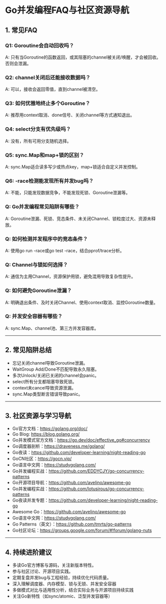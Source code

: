 # Go并发编程FAQ与社区资源导航

## 1. 常见FAQ

### Q1: Goroutine会自动回收吗？

A: 只有当Goroutine的函数返回，或其阻塞的channel被关闭/唤醒，才会被回收。否则会泄漏。

### Q2: channel关闭后还能接收数据吗？

A: 可以，接收会返回零值，直到channel被清空。

### Q3: 如何优雅地终止多个Goroutine？

A: 推荐用context取消、done信号、关闭channel等方式通知退出。

### Q4: select分支有优先级吗？

A: 没有，所有可用分支随机选择。

### Q5: sync.Map和map+锁的区别？

A: sync.Map适合读多写少或热点key，map+锁适合自定义并发控制。

### Q6: -race检测能发现所有并发bug吗？

A: 不能，只能发现数据竞争，不能发现死锁、Goroutine泄漏等。

### Q: Go并发编程常见陷阱有哪些？

A: Goroutine泄漏、死锁、竞态条件、未关闭Channel、锁粒度过大、资源未释放。

### Q: 如何检测并发程序中的竞态条件？

A: 使用go run -race或go test -race，结合pprof/trace分析。

### Q: Channel与锁如何选择？

A: 通信为主用Channel，资源保护用锁，避免混用导致复杂性提升。

### Q: 如何避免Goroutine泄漏？

A: 明确退出条件、及时关闭Channel、使用context取消、监控Goroutine数量。

### Q: 并发安全容器有哪些？

A: sync.Map、channel池、第三方并发容器库。

---

## 2. 常见陷阱总结

- 忘记关闭channel导致Goroutine泄漏。
- WaitGroup Add/Done不匹配导致永久阻塞。
- 多次Unlock/关闭已关闭的channel会panic。
- select所有分支都阻塞导致死锁。
- context未cancel导致资源泄漏。
- sync.Map类型断言错误导致panic。

---

## 3. 社区资源与学习导航

- Go官方文档：<https://golang.org/doc/>
- Go Blog: <https://blog.golang.org/>
- Go并发模式官方文档：<https://go.dev/doc/effective_go#concurrency>
- Go调度器剖析：<https://draveness.me/golang/>
- Go夜读：<https://github.com/developer-learning/night-reading-go>
- GoCN社区：<https://gocn.vip/>
- Go语言中文网：<https://studygolang.com/>
- Go并发编程实战：<https://github.com/EDDYCJY/go-concurrency-patterns>
- Go开源项目导航：<https://github.com/avelino/awesome-go>
- Go并发编程实战：<https://github.com/lotusirous/go-concurrency-patterns>
- Go夜读并发专题：<https://github.com/developer-learning/night-reading-go>
- Awesome Go：<https://github.com/avelino/awesome-go>
- Go语言中文网：<https://studygolang.com/>
- Go Patterns（英文）：<https://github.com/tmrts/go-patterns>
- Go社区论坛：<https://groups.google.com/forum/#!forum/golang-nuts>

---

## 4. 持续进阶建议

- 多读Go官方博客与源码，关注新版本特性。
- 参与社区讨论、开源项目实践。
- 定期复盘并发bug与工程经验，持续优化代码质量。
- 深入理解调度器、内存模型、锁与无锁、并发安全容器
- 多做模式对比与适用性分析，结合实际业务与开源项目持续实践
- 关注Go新特性（如sync/atomic、泛型并发容器等）
